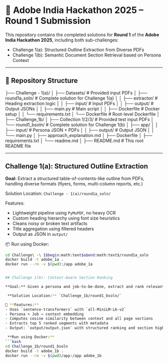 # 🎯 Adobe India Hackathon 2025 – Round 1 Submission

This repository contains the completed solutions for **Round 1** of the **Adobe India Hackathon 2025**, including both sub-challenges:

-  Challenge 1(a): Structured Outline Extraction from Diverse PDFs
-  Challenge 1(b): Semantic Document Section Retrieval based on Persona Context

---

## 📁 Repository Structure
├── Challenge - 1(a)/
│   ├── Datasets/               # Provided input PDFs
│   ├── round1a_soln/           # Complete solution for Challenge 1(a)
│   │   ├── extractor/          # Heading extraction logic
│   │   ├── input/              # Input PDFs
│   │   ├── output/             # Output JSONs
│   │   ├── main.py             # Main script
│   │   ├── Dockerfile          # Docker setup
│   │   └── requirements.txt
│   └── Dockerfile              # Root-level Dockerfile
│
├── Challenge_1b/
│   ├── Collection 1/2/3/       # Provided test input PDFs
│   └── round1_bsoln/           # Complete solution for Challenge 1(b)
│       ├── app/
│       │   ├── input/          # Persona JSON + PDFs
│       │   ├── output/         # Output JSON
│       │   └── main.py
│       ├── approach_explanation.md
│       ├── Dockerfile
│       ├── requirements.txt
│       └── readme.md
│
├── README.md                   # This root README file

---

##  Challenge 1(a): Structured Outline Extraction

**Goal:** Extract a structured table-of-contents-like outline from PDFs, handling diverse formats (flyers, forms, multi-column reports, etc.)

 Solution Location: `Challenge - 1(a)/round1a_soln/`

 Features:
- Lightweight pipeline using `PyMuPDF`, no heavy OCR
- Custom heading hierarchy using font size heuristics
- Cleans noisy or broken text artifacts
- Title aggregation using filtered headers
- Output as JSON in `output/`

📦 Run using Docker:
```bash
cd Challenge\ -\ 1$begin:math:text$a$end:math:text$/round1a_soln
docker build -t adobe_1a .
docker run --rm -v $(pwd):/app adobe_1a


## Challenge 1(b): Context-Aware Section Ranking

**Goal:** Given a persona and job-to-be-done, extract and rank relevant PDF sections semantically.

 **Solution Location:** `Challenge_1b/round1_bsoln/`

🔧 **Features:**
- Uses `sentence-transformers` with `all-MiniLM-L6-v2`
- Persona + Job → context embedding
- Computes cosine similarity between context and all page sections
- Extracts top 5 ranked segments with metadata
- Output: `output/output.json` with structured ranking and section highlights

 **Run using Docker:**
```bash
cd Challenge_1b/round1_bsoln
docker build -t adobe_1b .
docker run --rm -v $(pwd)/app:/app adobe_1b